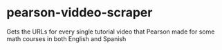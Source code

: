 # pearson-viddeo-scraper
Gets the URLs for every single tutorial video that Pearson made for some math courses in both English and Spanish
